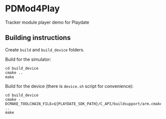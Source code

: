 # PDMod4Play
Tracker module player demo for Playdate

## Building instructions

Create `build` and `build_device` folders.

Build for the simulator:

```
cd build_device
cmake ..
make
```

Build for the device (there is `device.sh` script for convenience):

```
cd build_device
cmake -DCMAKE_TOOLCHAIN_FILE=${PLAYDATE_SDK_PATH}/C_API/buildsupport/arm.cmake ..
make
```
